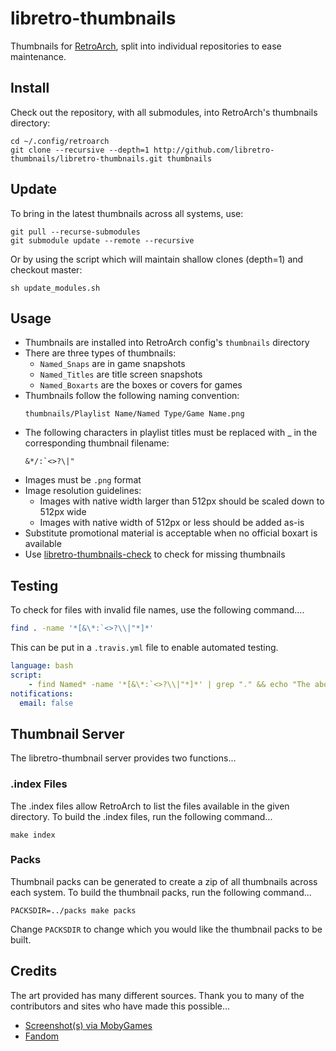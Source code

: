 # libretro-thumbnails

Thumbnails for [RetroArch](http://retroarch.com), split into individual repositories to ease maintenance.

## Install

Check out the repository, with all submodules, into RetroArch's thumbnails directory:

```
cd ~/.config/retroarch
git clone --recursive --depth=1 http://github.com/libretro-thumbnails/libretro-thumbnails.git thumbnails
```

## Update

To bring in the latest thumbnails across all systems, use:

```
git pull --recurse-submodules
git submodule update --remote --recursive
```

Or by using the script which will maintain shallow clones (depth=1) and checkout master:

```
sh update_modules.sh
```

## Usage

- Thumbnails are installed into RetroArch config's `thumbnails` directory
- There are three types of thumbnails:
  - `Named_Snaps` are in game snapshots
  - `Named_Titles` are title screen snapshots
  - `Named_Boxarts` are the boxes or covers for games
- Thumbnails follow the following naming convention:
    ```
    thumbnails/Playlist Name/Named Type/Game Name.png
    ```
- The following characters in playlist titles must be replaced with _ in the corresponding thumbnail filename:
    ```
    &*/:`<>?\|"
    ```
- Images must be `.png` format
- Image resolution guidelines:
  - Images with native width larger than 512px should be scaled down to 512px wide
  - Images with native width of 512px or less should be added as-is
- Substitute promotional material is acceptable when no official boxart is available
- Use [libretro-thumbnails-check](https://github.com/RobLoach/libretro-thumbnails-check) to check for missing thumbnails

## Testing

To check for files with invalid file names, use the following command....

``` bash
find . -name '*[&\*:`<>?\\|"*]*'
```

This can be put in a `.travis.yml` file to enable automated testing.
``` yaml
language: bash
script:
    - find Named* -name '*[&\*:`<>?\\|"*]*' | grep "." && echo "The above are invalid filenames" && return 1 || echo "No invalid files found"
notifications:
  email: false
```

## Thumbnail Server

The libretro-thumbnail server provides two functions...

### .index Files

The .index files allow RetroArch to list the files available in the given directory. To build the .index files, run the following command...

```
make index
```

### Packs

Thumbnail packs can be generated to create a zip of all thumbnails across each system. To build the thumbnail packs, run the following command...

```
PACKSDIR=../packs make packs
```

Change `PACKSDIR` to change which you would like the thumbnail packs to be built.

## Credits

The art provided has many different sources. Thank you to many of the contributors and sites who have made this possible...

- [Screenshot(s) via MobyGames](https://mobygames.com)
- [Fandom](https://www.fandom.com)

